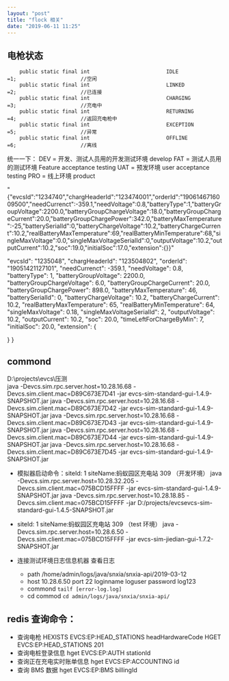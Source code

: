 ```yaml
---
layout: "post"
title: "flock 相关"
date: "2019-06-11 11:25"
---
```



## 电枪状态

```
    public static final int                         IDLE                                =1;                     //空闲
    public static final int                         LINKED                              =2;                     //已连接
    public static final int                         CHARGING                            =3;                     //充电中
    public static final int                         RETURNING                           =4;                     //返回充电枪中
    public static final int                         EXCEPTION                           =5;                     //异常
    public static final int                         OFFLINE                             =6;                     //离线
```

统一一下：
DEV = 开发、测试人员用的开发测试环境 develop
FAT = 测试人员用的测试环境 Feature acceptance testing
UAT = 预发环境 user acceptance testing
PRO = 线上环境 product



"{"evcsId":"1234740","chargHeaderId":"123474001","orderId":"1906146716009500","needCurrenct":-359.1,"needVoltage":0.8,"batteryType":1,"batteryGroupVoltage":2200.0,"batteryGroupChargeVoltage":18.0,"batteryGroupChargeCurrent":20.0,"batteryGroupChargePower":342.0,"batteryMaxTemperature":-25,"batterySerialId":0,"batteryChargeVoltage":10.2,"batteryChargeCurrent":10.2,"realBatteryMaxTemperature":69,"realBatteryMinTemperature":68,"singleMaxVoltage":0.0,"singleMaxVoltageSerialId":0,"outputVoltage":10.2,"outputCurrent":10.2,"soc":19.0,"initialSoc":17.0,"extension":{}}"


  "evcsId": "1235048",
  "chargHeaderId": "123504802",
  "orderId": "19051421127101",
  "needCurrenct": -359.1,
  "needVoltage": 0.8,
  "batteryType": 1,
  "batteryGroupVoltage": 2200.0,
  "batteryGroupChargeVoltage": 6.0,
  "batteryGroupChargeCurrent": 20.0,
  "batteryGroupChargePower": 898.0,
  "batteryMaxTemperature": 46,
  "batterySerialId": 0,
  "batteryChargeVoltage": 10.2,
  "batteryChargeCurrent": 10.2,
  "realBatteryMaxTemperature": 65,
  "realBatteryMinTemperature": 64,
  "singleMaxVoltage": 0.18,
  "singleMaxVoltageSerialId": 2,
  "outputVoltage": 10.2,
  "outputCurrent": 10.2,
  "soc": 20.0,
  "timeLeftForChargeByMin": 7,
  "initialSoc": 20.0,
  "extension": {

  }
}

## commond

D:\projects\evcs\压测\
java -Devcs.sim.rpc.server.host=10.28.16.68 -Devcs.sim.client.mac=D89C673E7D41 -jar evcs-sim-standard-gui-1.4.9-SNAPSHOT.jar
java -Devcs.sim.rpc.server.host=10.28.16.68 -Devcs.sim.client.mac=D89C673E7D42 -jar evcs-sim-standard-gui-1.4.9-SNAPSHOT.jar
java -Devcs.sim.rpc.server.host=10.28.16.68 -Devcs.sim.client.mac=D89C673E7D43 -jar evcs-sim-standard-gui-1.4.9-SNAPSHOT.jar
java -Devcs.sim.rpc.server.host=10.28.16.68 -Devcs.sim.client.mac=D89C673E7D44 -jar evcs-sim-standard-gui-1.4.9-SNAPSHOT.jar
java -Devcs.sim.rpc.server.host=10.28.16.68 -Devcs.sim.client.mac=D89C673E7D45 -jar evcs-sim-standard-gui-1.4.9-SNAPSHOT.jar

- 模拟器启动命令：siteId: 1 siteName:蚂蚁园区充电站 309 （开发环境）
java -Devcs.sim.rpc.server.host=10.28.32.205 -Devcs.sim.client.mac=075BCD15FFFF -jar evcs-sim-standard-gui-1.4.9-SNAPSHOT.jar
java -Devcs.sim.rpc.server.host=10.28.18.85 -Devcs.sim.client.mac=075BCD15FFFF -jar D:/projects/evcsevcs-sim-standard-gui-1.4.5-SNAPSHOT.jar

- siteId: 1 siteName:蚂蚁园区充电站 309 （test 环境）
java -Devcs.sim.rpc.server.host=10.28.6.50 -Devcs.sim.client.mac=075BCD15FFFF -jar evcs-sim-jiedian-gui-1.7.2-SNAPSHOT.jar
- 连接测试环境日志信息机器 查看日志
  - path       /home/admin/logs/java/snxia/snxia-api/2019-03-12
  - host 10.28.6.50  port 22  loginname loguser   password log123
  - commond ```tailf [error-log.log]```
  - cd commod ```cd admin/logs/java/snxia/snxia-api/```


## redis 查询命令：

-  查询电枪
HEXISTS EVCS:EP:HEAD_STATIONS headHardwareCode
HGET EVCS:EP:HEAD_STATIONS 201
- 查询电桩登录信息
hget EVCS:EP:AUTH stationId
- 查询正在充电实时账单信息
hget EVCS:EP:ACCOUNTING id
- 查询 BMS 数据
hget EVCS:EP:BMS billingId
